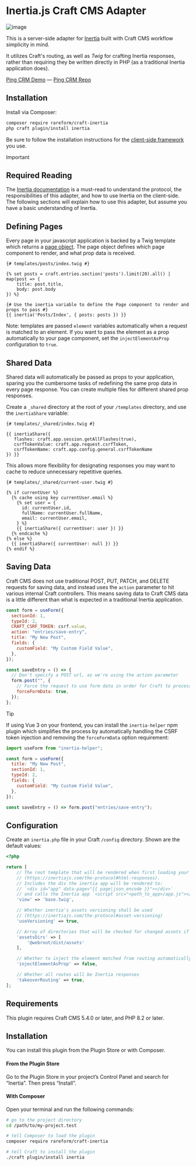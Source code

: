 # Inertia.js Craft CMS Adapter

![image](https://github.com/user-attachments/assets/97f925a2-74c8-4cc6-ad47-c4cdaafe915d)

This is a server-side adapter for [Inertia](https://inertiajs.com) built with Craft CMS workflow simplicity in mind.

It utilizes Craft's routing, as well as _Twig_ for crafting Inertia responses, rather than requiring they be written directly in PHP (as a traditional Inertia application does).

[Ping CRM Demo](https://pingcrm.rareformlabs.com) — [Ping CRM Repo](https://github.com/rareformlabs/pingcrm)

## Installation

Install via Composer:

```sh
composer require rareform/craft-inertia
php craft plugin/install inertia
```

Be sure to follow the installation instructions for the [client-side framework](https://inertiajs.com/client-side-setup) you use.

> [!IMPORTANT]
> ## Required Reading
> The [Inertia documentation](https://inertiajs.com) is a must-read to understand the protocol, the responsibilities of this adapter, and how to use Inertia on the client-side. The following sections will explain how to use this adapter, but assume you have a basic understanding of Inertia.

## Defining Pages

Every page in your javascript application is backed by a Twig template which returns a [page object](https://inertiajs.com/the-protocol#the-page-object). The page object defines which page component to render, and what prop data is received.

```twig
{# templates/posts/index.twig #}

{% set posts = craft.entries.section('posts').limit(20).all() | map(post => {
    title: post.title,
    body: post.body
}) %}

{# Use the inertia variable to define the Page component to render and props to pass #}
{{ inertia('Posts/Index', { posts: posts }) }}
```

Note: templates are passed `element` variables automatically when a request is matched to an element. If you want to pass the element as a prop automatically to your page component, set the `injectElementAsProp` configuration to `true`.

## Shared Data

Shared data will automatically be passed as props to your application, sparing you the cumbersome tasks of redefining the same prop data in every page response. You can create multiple files for different shared prop responses.

Create a `_shared` directory at the root of your `/templates` directory, and use the `inertiaShare` variable:

```twig
{# templates/_shared/index.twig #}

{{ inertiaShare({
   flashes: craft.app.session.getAllFlashes(true),
   csrfTokenValue: craft.app.request.csrfToken,
   csrfTokenName: craft.app.config.general.csrfTokenName
}) }}
```
This allows more flexibility for designating responses you may want to cache to reduce unnecessary repetitive queries.
```twig
{# templates/_shared/current-user.twig #}

{% if currentUser %}
  {% cache using key currentUser.email %}
    {% set user = {
      id: currentUser.id,
      fullName: currentUser.fullName,
      email: currentUser.email,
    } %}
    {{ inertiaShare({ currentUser: user }) }}
  {% endcache %}
{% else %}
  {{ inertiaShare({ currentUser: null }) }}
{% endif %}
```

## Saving Data

Craft CMS does not use traditional POST, PUT, PATCH, and DELETE requests for saving data, and instead uses the `action` parameter to hit various internal Craft controllers. This means saving data to Craft CMS data is a little different than what is expected in a traditional Inertia application.

```js
const form = useForm({
  sectionId: 1,
  typeId: 2,
  CRAFT_CSRF_TOKEN: csrf.value,
  action: "entries/save-entry",
  title: "My New Post",
  fields: {
    customField: "My Custom Field Value",
  },
});

const saveEntry = () => {
  // Don't specify a POST url, as we're using the action parameter
  form.post("", {
    // Force the request to use form data in order for Craft to process the request
    forceFormData: true,
  });
};
```

> [!TIP]
> If using Vue 3 on your frontend, you can install the `inertia-helper` npm plugin which simplifies the process by automatically handling the CSRF token injection and removing the `forceFormData` option requirement:

```js
import useForm from "inertia-helper";
```

```js
const form = useForm({
  title: "My New Post",
  sectionId: 1,
  typeId: 2,
  fields: {
    customField: "My Custom Field Value",
  },
});

const saveEntry = () => form.post("entries/save-entry");
```

## Configuration

Create an `inertia.php` file in your Craft `/config` directory. Shown are the default values:

```php
<?php

return [
    // The root template that will be rendered when first loading your Inertia app
    // (https://inertiajs.com/the-protocol#html-responses).
    // Includes the div the inertia app will be rendered to:
    // `<div id="app" data-page="{{ page|json_encode }}"></div>`
    // and calls the Inertia app `<script src="<path_to_app>/app.js"></script>`
    'view' => 'base.twig',

    // Whether inertia's assets versioning shall be used
    // (https://inertiajs.com/the-protocol#asset-versioning)
    'useVersioning' => true,

    // Array of directories that will be checked for changed assets if `useVersioning` => true
    'assetsDirs' => [
        '@webroot/dist/assets'
    ],

    // Whether to inject the element matched from routing automatically into the application
    'injectElementAsProp' => false,

    // Whether all routes will be Inertia responses
    'takeoverRouting' => true,
];
```

## Requirements

This plugin requires Craft CMS 5.4.0 or later, and PHP 8.2 or later.

## Installation

You can install this plugin from the Plugin Store or with Composer.

#### From the Plugin Store

Go to the Plugin Store in your project’s Control Panel and search for “Inertia”. Then press “Install”.

#### With Composer

Open your terminal and run the following commands:

```bash
# go to the project directory
cd /path/to/my-project.test

# tell Composer to load the plugin
composer require rareform/craft-inertia

# tell Craft to install the plugin
./craft plugin/install inertia
```
